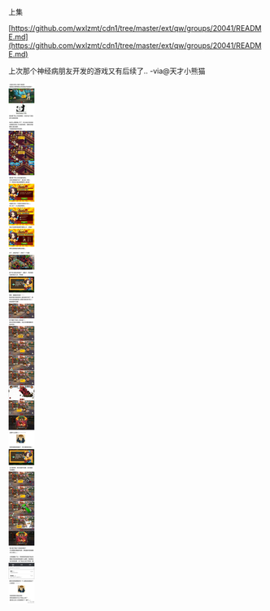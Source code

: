 上集

[https://github.com/wxlzmt/cdn1/tree/master/ext/qw/groups/20041/README.md](https://github.com/wxlzmt/cdn1/tree/master/ext/qw/groups/20041/README.md)

上次那个神经病朋友开发的游戏又有后续了.. -via@天才小熊猫

![98a1cbd7e83745e38ec3ba96b24ee291.jpg](https://raw.githubusercontent.com/wxlzmt/cdn1/master/ext/qw/groups/20042/98a1cbd7e83745e38ec3ba96b24ee291.jpg)

